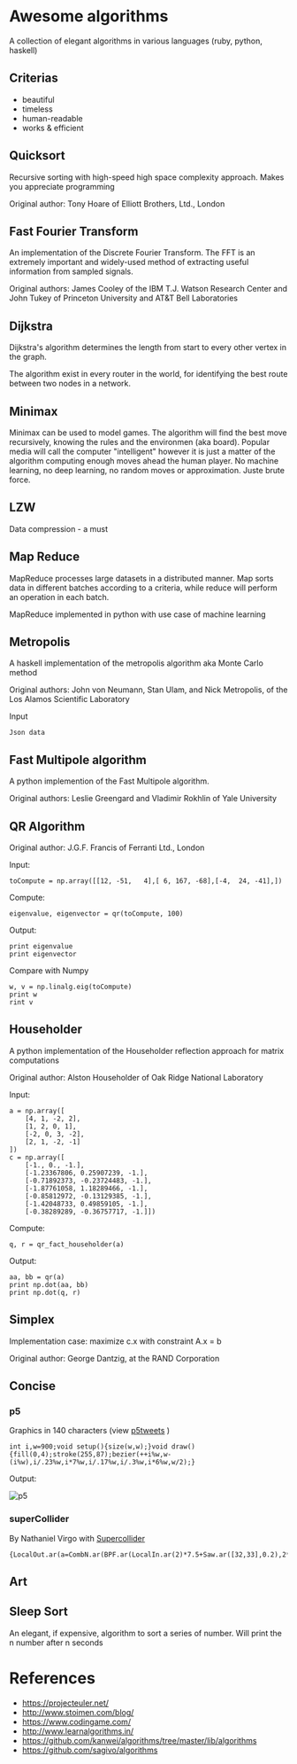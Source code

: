 # Awesome algorithms

A collection of elegant algorithms in various languages (ruby, python, haskell)

## Criterias

* beautiful
* timeless
* human-readable
* works & efficient

## Quicksort

Recursive sorting with high-speed high space complexity approach. Makes you appreciate programming

Original author: Tony Hoare of Elliott Brothers, Ltd., London

## Fast Fourier Transform

An implementation of the Discrete Fourier Transform.  The FFT is an extremely important and widely-used method of extracting useful information from sampled signals.

Original authors: James Cooley of the IBM T.J. Watson Research Center and John Tukey of Princeton
University and AT&T Bell Laboratories

## Dijkstra

Dijkstra's algorithm determines the length from start to every other vertex in the graph.

The algorithm exist in every router in the world, for identifying the best route between two nodes in a network.


## Minimax

Minimax can be used to model games. The algorithm will find the best move recursively, knowing the rules and the environmen (aka board). Popular media will call the computer "intelligent" however it is just a matter of the algorithm computing enough moves ahead the human player. No machine learning, no deep learning, no random moves or approximation. Juste brute force.

## LZW

Data compression - a must

## Map Reduce

MapReduce processes large datasets in a distributed manner. Map sorts data in different batches according to a criteria, while reduce will perform an operation in each batch.

MapReduce implemented in python with use case of machine learning

## Metropolis

A haskell implementation of the metropolis algorithm aka Monte Carlo method

Original authors: John von Neumann, Stan Ulam, and Nick Metropolis, of the Los Alamos Scientific Laboratory

Input

`Json data`



## Fast Multipole algorithm

A python implemention of the Fast Multipole algorithm.

Original authors: Leslie Greengard and Vladimir Rokhlin of Yale University

## QR Algorithm

Original author: J.G.F. Francis of Ferranti Ltd., London

Input:
```
toCompute = np.array([[12, -51,   4],[ 6, 167, -68],[-4,  24, -41],])
```

Compute:
```
eigenvalue, eigenvector = qr(toCompute, 100)
```

Output:
```
print eigenvalue
print eigenvector
```

Compare with Numpy
```
w, v = np.linalg.eig(toCompute)
print w
rint v
```

## Householder

A python implementation of the Householder reflection approach for matrix computations

Original author: Alston Householder of Oak Ridge National Laboratory

Input:
```
a = np.array([
    [4, 1, -2, 2],
    [1, 2, 0, 1],
    [-2, 0, 3, -2],
    [2, 1, -2, -1]
])
c = np.array([
    [-1., 0., -1.],
    [-1.23367806, 0.25907239, -1.],
    [-0.71892373, -0.23724483, -1.],
    [-1.87761058, 1.18289466, -1.],
    [-0.85812972, -0.13129385, -1.],
    [-1.42048733, 0.49859105, -1.],
    [-0.38289289, -0.36757717, -1.]])
```
Compute:
```
q, r = qr_fact_householder(a)
```

Output:
```
aa, bb = qr(a)
print np.dot(aa, bb)
print np.dot(q, r)
```

## Simplex

Implementation case: maximize c.x with constraint A.x = b

Original author: George Dantzig, at the RAND Corporation

## Concise

### p5

Graphics in 140 characters (view [p5tweets](http://funprogramming.org/p5tweets/) )

```
int i,w=900;void setup(){size(w,w);}void draw(){fill(0,4);stroke(255,87);bezier(++i%w,w-(i%w),i/.23%w,i*7%w,i/.17%w,i/.3%w,i*6%w,w/2);}
```

Output:

![p5](http://funprogramming.org/p5tweets/large/32.jpg)

### superCollider

By Nathaniel Virgo with [Supercollider](https://github.com/supercollider/supercollider)

```
{LocalOut.ar(a=CombN.ar(BPF.ar(LocalIn.ar(2)*7.5+Saw.ar([32,33],0.2),2**LFNoise0.kr(4/3,4)*300,0.1).distort,2,2,40));a}.play/
```

## Art

## Sleep Sort

An elegant, if expensive, algorithm to sort a series of number. Will print the n number after n seconds


# References
* https://projecteuler.net/
* http://www.stoimen.com/blog/
* https://www.codingame.com/
* http://www.learnalgorithms.in/
* https://github.com/kanwei/algorithms/tree/master/lib/algorithms
* https://github.com/sagivo/algorithms
